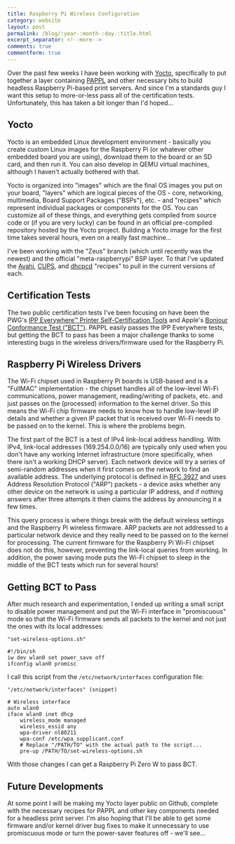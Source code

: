 ```yaml
---
title: Raspberry Pi Wireless Configuration
category: website
layout: post
permalink: /blog/:year-:month-:day-:title.html
excerpt_separator: <!--more-->
comments: true
commentform: true
---
```


Over the past few weeks I have been working with
[Yocto](https://www.yoctoproject.org), specifically to put together a layer
containing [PAPPL](https://www.msweet.org/pappl) and other necessary bits to
build headless Raspberry Pi-based print servers.  And since I'm a standards guy
I want this setup to more-or-less pass all of the certification tests.
Unfortunately, this has taken a bit longer than I'd hoped...

<!--more-->

Yocto
-----

Yocto is an embedded Linux development environment - basically you create
custom Linux images for the Raspberry Pi (or whatever other embedded board you
are using), download them to the board or an SD card, and then run it.  You can
also develop in QEMU virtual machines, although I haven't actually bothered with
that.

Yocto is organized into "images" which are the final OS images you put on your
board, "layers" which are logical pieces of the OS - core, networking, multimedia,
Board Support Packages ("BSPs"), etc. -  and "recipes" which represent
individual packages or components for the OS.  You can customize all of these
things, and everything gets compiled from source code or (if you are very lucky)
can be found in an official pre-compiled repository hosted by the Yocto project.
Building a Yocto image for the first time takes several hours, even on a really
fast machine...

I've been working with the "Zeus" branch (which until recently was the newest)
and the official "meta-raspberrypi" BSP layer.  To that I've updated the
[Avahi](https://www.avahi.org), [CUPS](https://www.cups.org),
and [dhcpcd](https://roy.marples.name/projects/dhcpcd/) "recipes" to pull in the
current versions of each.


Certification Tests
-------------------

The two public certification tests I've been focusing on have been the PWG's
[IPP Everywhere™ Printer Self-Certification Tools](https://www.pwg.org/ippeveselfcert)
and Apple's [Bonjour Conformance Test ("BCT")](https://developer.apple.com/bonjour).
PAPPL easily passes the IPP Everywhere tests, but getting the BCT to pass has
been a major challenge thanks to some interesting bugs in the wireless
drivers/firmware used for the Raspberry Pi.


Raspberry Pi Wireless Drivers
-----------------------------

The Wi-Fi chipset used in Raspberry Pi boards is USB-based and is a "FullMAC"
implementation - the chipset handles all of the low-level Wi-Fi communications,
power management, reading/writing of packets, etc. and just passes on the
(processed) information to the kernel driver.  So this means the Wi-Fi chip
firmware needs to know how to handle low-level IP details and whether a given
IP packet that is received over Wi-Fi needs to be passed on to the kernel.  This
is where the problems begin.

The first part of the BCT is a test of IPv4 link-local address handling.  With
IPv4, link-local addresses (169.254.0.0/16) are typically only used when you
don't have any working Internet infrastructure (more specifically, when there
isn't a working DHCP server).  Each network device will try a series of
semi-random addresses when it first comes on the network to find an available
address.  The underlying protocol is defined in
[RFC 3927](https://tools.ietf.org/html/rfc3927) and uses Address Resolution
Protocol ("ARP") packets - a device asks whether any other device on the network
is using a particular IP address, and if nothing answers after three attempts it
then claims the address by announcing it a few times.

This query process is where things break with the default wireless settings and
the Raspberry Pi wireless firmware.  ARP packets are not addressed to a
particular network device and they really need to be passed on to the kernel
for processing.  The current firmware for the Raspberry Pi Wi-Fi chipset does
not do this, however, preventing the link-local queries from working.  In
addition, the power saving mode puts the Wi-Fi chipset to sleep in the middle of
the BCT tests which run for several hours!


Getting BCT to Pass
-------------------

After much research and experimentation, I ended up writing a small script to
disable power management and put the Wi-Fi interface in "promiscuous" mode so
that the Wi-Fi firmware sends all packets to the kernel and not just the ones
with its local addresses:

```
"set-wireless-options.sh"

#!/bin/sh
iw dev wlan0 set power_save off
ifconfig wlan0 promisc
```

I call this script from the `/etc/network/interfaces` configuration file:

```
"/etc/network/interfaces" (snippet)

# Wireless interface
auto wlan0
iface wlan0 inet dhcp
    wireless_mode managed
    wireless_essid any
    wpa-driver nl80211
    wpa-conf /etc/wpa_supplicant.conf
    # Replace "/PATH/TO" with the actual path to the script...
    pre-up /PATH/TO/set-wireless-options.sh
```

With those changes I can get a Raspberry Pi Zero W to pass BCT.


Future Developments
-------------------

At some point I will be making my Yocto layer public on Github, complete with
the necessary recipes for PAPPL and other key components needed for a headless
print server.  I'm also hoping that I'll be able to get some firmware and/or
kernel driver bug fixes to make it unnecessary to use promiscuous mode or turn
the power-saver features off - we'll see...
